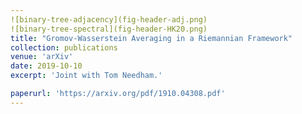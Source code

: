 ```yaml
---
![binary-tree-adjacency](fig-header-adj.png)
![binary-tree-spectral](fig-header-HK20.png)
title: "Gromov-Wasserstein Averaging in a Riemannian Framework"
collection: publications
venue: 'arXiv'
date: 2019-10-10
excerpt: 'Joint with Tom Needham.'

paperurl: 'https://arxiv.org/pdf/1910.04308.pdf'
---
```


